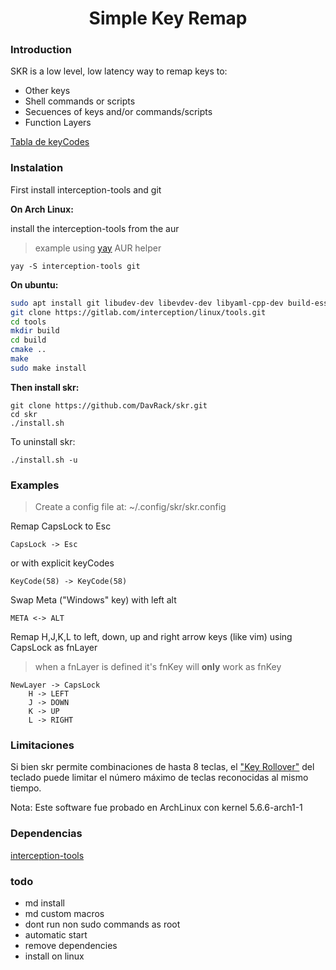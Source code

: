 <h1 align="center"> Simple Key Remap </h1>

### Introduction

SKR is a low level, low latency way to remap keys to:

+ Other keys
+ Shell commands or scripts
+ Secuences of keys and/or commands/scripts
+ Function Layers

[Tabla de keyCodes](docs/keyCodes.md)

### Instalation

First install interception-tools and git

**On Arch Linux:**

install the interception-tools from the aur

> example using [yay](https://github.com/Jguer/yay) AUR helper

```vim
yay -S interception-tools git

```

**On ubuntu:**

```bash
sudo apt install git libudev-dev libevdev-dev libyaml-cpp-dev build-essential
git clone https://gitlab.com/interception/linux/tools.git
cd tools
mkdir build
cd build
cmake ..
make
sudo make install
```

**Then install skr:**

```shell
git clone https://github.com/DavRack/skr.git
cd skr
./install.sh
```

To uninstall skr:
```
./install.sh -u
```

### Examples

> Create a config file at: ~/.config/skr/skr.config

Remap CapsLock to Esc

```vim
CapsLock -> Esc
```

or with explicit keyCodes

```vim
KeyCode(58) -> KeyCode(58)
```

Swap Meta ("Windows" key) with left alt

```vim
META <-> ALT
```

Remap H,J,K,L  to left, down, up and right arrow keys (like vim) using
CapsLock as fnLayer

> when a fnLayer is defined it's fnKey will **only** work as fnKey

```vim
NewLayer -> CapsLock
    H -> LEFT
    J -> DOWN
    K -> UP
    L -> RIGHT
```

### Limitaciones

Si bien skr permite combinaciones de hasta 8 teclas,
el ["Key Rollover"](https://en.wikipedia.org/wiki/Rollover_%28key%29) del teclado
puede limitar el número máximo de teclas reconocidas al mismo tiempo.

Nota: Este software fue probado en ArchLinux con kernel 5.6.6-arch1-1

### Dependencias

[interception-tools](https://gitlab.com/interception/linux/tools)

### todo

+ md install
+ md custom macros
+ dont run non sudo commands as root
+ automatic start
+ remove dependencies
+ install on linux
